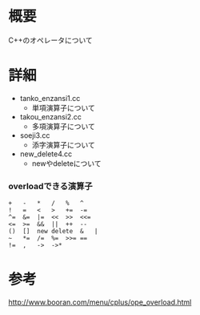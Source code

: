 
# 概要
C++のオペレータについて

# 詳細

- tanko_enzansi1.cc
  - 単項演算子について
- takou_enzansi2.cc
  - 多項演算子について
- soeji3.cc
  - 添字演算子について
- new_delete4.cc
  - newやdeleteについて


### overloadできる演算子
```
+	-	*	/	%	^
!	=	<	>	+=	-=
^=	&=	|=	<<	>>	<<=
<=	>=	&&	||	++	--
()	[]	new	delete	&	|
~ 	*=	/=	%=	>>=	==
!=	,	->	->* 
```

# 参考
http://www.booran.com/menu/cplus/ope_overload.html
